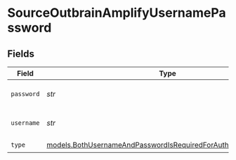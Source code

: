 # SourceOutbrainAmplifyUsernamePassword


## Fields

| Field                                                                                                                                      | Type                                                                                                                                       | Required                                                                                                                                   | Description                                                                                                                                |
| ------------------------------------------------------------------------------------------------------------------------------------------ | ------------------------------------------------------------------------------------------------------------------------------------------ | ------------------------------------------------------------------------------------------------------------------------------------------ | ------------------------------------------------------------------------------------------------------------------------------------------ |
| `password`                                                                                                                                 | *str*                                                                                                                                      | :heavy_check_mark:                                                                                                                         | Add Password for authentication.                                                                                                           |
| `username`                                                                                                                                 | *str*                                                                                                                                      | :heavy_check_mark:                                                                                                                         | Add Username for authentication.                                                                                                           |
| `type`                                                                                                                                     | [models.BothUsernameAndPasswordIsRequiredForAuthenticationRequest](../models/bothusernameandpasswordisrequiredforauthenticationrequest.md) | :heavy_check_mark:                                                                                                                         | N/A                                                                                                                                        |